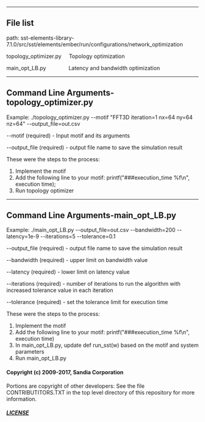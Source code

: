 --------------------------------------------
File list
--------------------------------------------
path: sst-elements-library-7.1.0/src/sst/elements/ember/run/configurations/network_optimization

topology_optimizer.py&nbsp; &nbsp; &nbsp;Topology optimization

main_opt_LB.py&nbsp; &nbsp; &nbsp; &nbsp; &nbsp; &nbsp; &nbsp; &nbsp;Latency and bandwidth optimization


--------------------------------------------
Command Line Arguments-topology_optimizer.py
--------------------------------------------

Example:  ./topology_optimizer.py --motif "FFT3D iteration=1 nx=64 ny=64 nz=64" --output_file=out.csv

--motif (required) - Input motif and its arguments 

--output_file (required) - output file name to save the simulation result 


These were the steps to the process:
1. Implement the motif
2. Add the following line to your motif:
	printf("###execution_time %f\n", execution time);
3. Run topology optimizer




--------------------------------------------
Command Line Arguments-main_opt_LB.py
--------------------------------------------
Example: ./main_opt_LB.py  --output_file=out.csv --bandwidth=200 --latency=1e-9 --iterations=5 --tolerance=0.1

--output_file (required) - output file name to save the simulation result

--bandwidth (required) - upper limit on bandwidth value

--latency (required) - lower limit on latency value

--iterations (required) - number of iterations to run the algorithm with increased tolerance value in each iteration

--tolerance (required) - set the tolerance limit for execution time

These were the steps to the process:
1. Implement the motif
2. Add the following line to your motif:
	printf("###execution_time %f\n", execution time)
3. In main_opt_LB.py, update def run_sst(w) based on the motif and system parameters
4. Run main_opt_LB.py



#### Copyright (c) 2009-2017, Sandia Corporation
Portions are copyright of other developers:
See the file CONTRIBUTITORS.TXT in the top level directory
of this repository for more information.

##### [LICENSE](https://github.com/sstsimulator/sst-elements/blob/devel/LICENSE)
